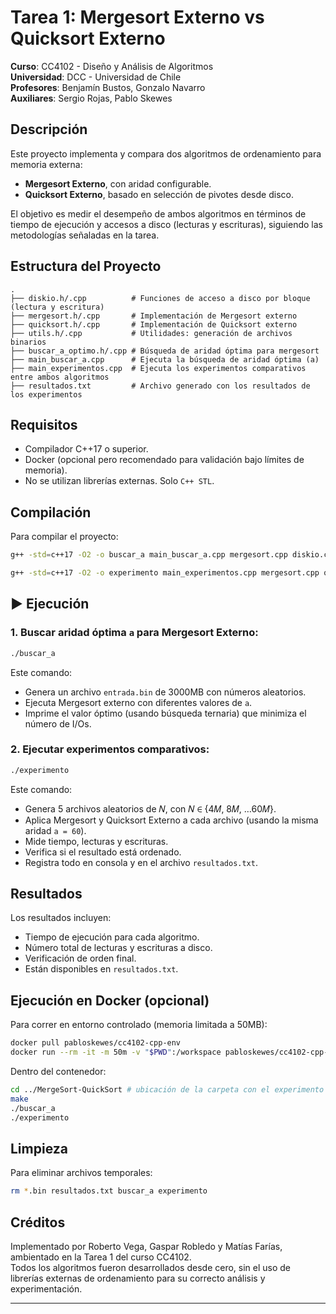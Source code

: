 # Tarea 1: Mergesort Externo vs Quicksort Externo

**Curso**: CC4102 - Diseño y Análisis de Algoritmos  
**Universidad**: DCC - Universidad de Chile  
**Profesores**: Benjamín Bustos, Gonzalo Navarro  
**Auxiliares**: Sergio Rojas, Pablo Skewes

## Descripción

Este proyecto implementa y compara dos algoritmos de ordenamiento para memoria externa:

- **Mergesort Externo**, con aridad configurable.
- **Quicksort Externo**, basado en selección de pivotes desde disco.

El objetivo es medir el desempeño de ambos algoritmos en términos de tiempo de ejecución y accesos a disco (lecturas y escrituras), siguiendo las metodologías señaladas en la tarea.

## Estructura del Proyecto

```
.
├── diskio.h/.cpp          # Funciones de acceso a disco por bloque (lectura y escritura)
├── mergesort.h/.cpp       # Implementación de Mergesort externo
├── quicksort.h/.cpp       # Implementación de Quicksort externo
├── utils.h/.cpp           # Utilidades: generación de archivos binarios
├── buscar_a_optimo.h/.cpp # Búsqueda de aridad óptima para mergesort
├── main_buscar_a.cpp      # Ejecuta la búsqueda de aridad óptima (a)
├── main_experimentos.cpp  # Ejecuta los experimentos comparativos entre ambos algoritmos
├── resultados.txt         # Archivo generado con los resultados de los experimentos
```

## Requisitos

- Compilador C++17 o superior.
- Docker (opcional pero recomendado para validación bajo límites de memoria).
- No se utilizan librerías externas. Solo `C++ STL`.

## Compilación

Para compilar el proyecto:

```bash
g++ -std=c++17 -O2 -o buscar_a main_buscar_a.cpp mergesort.cpp diskio.cpp utils.cpp buscar_a_optimo.cpp

g++ -std=c++17 -O2 -o experimento main_experimentos.cpp mergesort.cpp quicksort.cpp diskio.cpp utils.cpp
```

## ▶️ Ejecución

### 1. Buscar aridad óptima `a` para Mergesort Externo:

```bash
./buscar_a
```

Este comando:

- Genera un archivo `entrada.bin` de 3000MB con números aleatorios.
- Ejecuta Mergesort externo con diferentes valores de `a`.
- Imprime el valor óptimo (usando búsqueda ternaria) que minimiza el número de I/Os.

### 2. Ejecutar experimentos comparativos:

```bash
./experimento
```

Este comando:

- Genera 5 archivos aleatorios de 𝑁, con 𝑁 ∈ {4𝑀, 8𝑀, …60𝑀}.
- Aplica Mergesort y Quicksort Externo a cada archivo (usando la misma aridad `a = 60`).
- Mide tiempo, lecturas y escrituras.
- Verifica si el resultado está ordenado.
- Registra todo en consola y en el archivo `resultados.txt`.

## Resultados

Los resultados incluyen:

- Tiempo de ejecución para cada algoritmo.
- Número total de lecturas y escrituras a disco.
- Verificación de orden final.
- Están disponibles en `resultados.txt`.

## Ejecución en Docker (opcional)

Para correr en entorno controlado (memoria limitada a 50MB):

```bash
docker pull pabloskewes/cc4102-cpp-env
docker run --rm -it -m 50m -v "$PWD":/workspace pabloskewes/cc4102-cpp-env bash
```

Dentro del contenedor:

```bash
cd ../MergeSort-QuickSort # ubicación de la carpeta con el experimento
make
./buscar_a
./experimento
```

## Limpieza

Para eliminar archivos temporales:

```bash
rm *.bin resultados.txt buscar_a experimento
```

## Créditos

Implementado por Roberto Vega, Gaspar Robledo y Matías Farías, ambientado en la Tarea 1 del curso CC4102.  
Todos los algoritmos fueron desarrollados desde cero, sin el uso de librerías externas de ordenamiento para su correcto análisis y experimentación.

---

